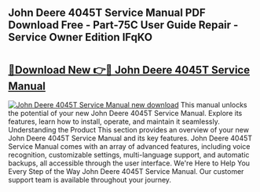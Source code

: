 ## John Deere 4045T Service Manual PDF Download Free - Part-75C User Guide Repair - Service Owner Edition lFqKO

# <h2><a href="http://bc88840.oget.top/?id=John+Deere+4045T+Service+Manual">🔗Download New 👉🔴 John Deere 4045T Service Manual</a></h2>

[![John Deere 4045T Service Manual new download](https://i.imgur.com/5g1atiW.png)](http://bc88840.oget.top/?id=John+Deere+4045T+Service+Manual)
This manual unlocks the potential of your new John Deere 4045T Service Manual. Explore its features, learn how to install, operate, and maintain it seamlessly. Understanding the Product This section provides an overview of your new John Deere 4045T Service Manual and its key features. John Deere 4045T Service Manual comes with an array of advanced features, including voice recognition, customizable settings, multi-language support, and automatic backups, all accessible through the user interface. We're Here to Help You Every Step of the Way John Deere 4045T Service Manual. Our customer support team is available throughout your journey.
